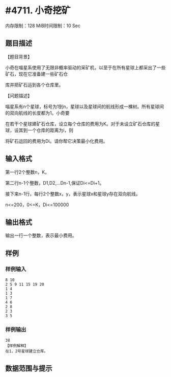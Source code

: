 # #4711. 小奇挖矿 

内存限制：128 MiB时间限制：10 Sec

## 题目描述

【题目背景】

小奇在喵星系使用了无限非概率驱动的采矿机，以至于在所有星球上都采出了一些矿石，现在它准备建一些矿石仓

库并把矿石运到各个仓库里。

【问题描述】

喵星系有n个星球，标号为1到n，星球以及星球间的航线形成一棵树。所有星球间的双向航线的长度都为1。小奇要

在若干个星球建矿石仓库，设立每个仓库的费用为K。对于未设立矿石仓库的星球，设其到一个仓库的距离为i，则

将矿石运回的费用为Di。请你帮它决策最小化费用。

## 输入格式

第一行2个整数n，K。

第二行n-1个整数，D1,D2,&hellip;Dn-1,保证Di<=Di+1。

接下来n-1行，每行2个整数x，y，表示星球x和星球y存在双向航线。

n<=200，0<=K，Di<=100000

## 输出格式

输出一行一个整数，表示最小费用。

## 样例

### 样例输入

    
    8 10
    2 5 9 11 15 19 20
    1 4
    1 3
    1 7
    4 6
    2 8
    2 3
    3 5
    

### 样例输出

    
    38
    【样例解释】
    在1，2号星球建立仓库。
    

## 数据范围与提示
